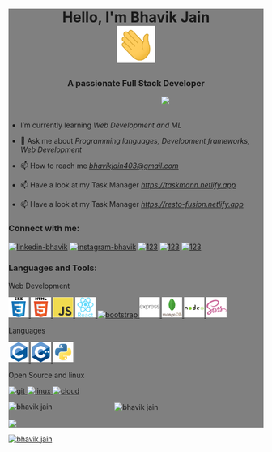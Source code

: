 <!--
**bhavikjain403/bhavikjain403** is a ✨ _special_ ✨ repository because its `README.md` (this file) appears on your GitHub profile.

Here are some ideas to get you started:

- 🔭 I’m currently working on ...
- 🌱 I’m currently learning ...
- 👯 I’m looking to collaborate on ...
- 🤔 I’m looking for help with ...
- 💬 Ask me about ...
- 📫 How to reach me: ...
- 😄 Pronouns: ...
- ⚡ Fun fact: ...
-->
<div style="background-color:grey">
<div align="center">
<h1>Hello, I'm Bhavik Jain
<div><img src="https://raw.githubusercontent.com/ABSphreak/ABSphreak/master/gifs/Hi.gif" width="75px"><div>
</h1>
</div>
<h3 align="center">A passionate Full Stack Developer</h3>

<img width=40% align="right" src="https://img.freepik.com/free-vector/colourful-illustration-programmer-working_23-2148281410.jpg?size=338&ext=jpg">
<br>
<br>
  
- I’m currently learning *Web Development and ML*

- 💬 Ask me about *Programming languages, Development frameworks, Web Development*

- 📫 How to reach me *bhavikjain403@gmail.com*

- 📫 Have a look at my Task Manager *https://taskmann.netlify.app*

- 📫 Have a look at my Task Manager *https://resto-fusion.netlify.app*

<h3 align="left">Connect with me:</h3>
<p align="left">
<a href="https://www.linkedin.com/in/bhavik-jain-0a9ba0217/" target="blank"><img align="center" src="https://raw.githubusercontent.com/rahuldkjain/github-profile-readme-generator/master/src/images/icons/Social/linked-in-alt.svg" alt="linkedin-bhavik" height="30" width="40" /></a>
<a href="https://www.instagram.com/bhavikjain2002/" target="blank"><img align="center" src="https://raw.githubusercontent.com/rahuldkjain/github-profile-readme-generator/master/src/images/icons/Social/instagram.svg" alt="instagram-bhavik" height="30" width="40" /></a>
<a href="https://codeforces.com/profile/bhavikjain403" target="blank"><img align="center" src="https://raw.githubusercontent.com/rahuldkjain/github-profile-readme-generator/master/src/images/icons/Social/codeforces.svg" alt="123" height="30" width="40" /></a>
<a href="https://www.leetcode.com/bhavikjain403" target="blank"><img align="center" src="https://raw.githubusercontent.com/rahuldkjain/github-profile-readme-generator/master/src/images/icons/Social/leet-code.svg" alt="123" height="30" width="40" /></a>
<a href="https://www.codechef.com/users/thebhavikjain" target="blank"><img align="center" src="https://cdn.jsdelivr.net/npm/simple-icons@3.1.0/icons/codechef.svg" alt="123" height="30" width="40" /></a>
</p>

<h3 align="left">Languages and Tools:</h3>
<p align="left">  
  <p> Web Development </p>
  <p>
    <a href="https://www.w3schools.com/css/" target="_blank"> <img src="https://raw.githubusercontent.com/devicons/devicon/master/icons/css3/css3-original-wordmark.svg" alt="css3" width="40" height="40"/> </a> 
    <a href="https://www.mdn.org/html/" target="_blank"> <img src="https://raw.githubusercontent.com/devicons/devicon/master/icons/html5/html5-original-wordmark.svg" alt="html5" width="40" height="40"/> </a>
    <a href="https://developer.mozilla.org/en-US/docs/Web/JavaScript" target="_blank"> <img src="https://raw.githubusercontent.com/devicons/devicon/master/icons/javascript/javascript-original.svg" alt="javascript" width="40" height="40"/> </a>
    <a href="https://reactjs.org" target="_blank"> <img src="https://raw.githubusercontent.com/devicons/devicon/master/icons/react/react-original-wordmark.svg" alt="react" width="40" height="40"/> </a>
    <a href="https://getbootstrap.com/" target="_blank"> <img src="https://upload.wikimedia.org/wikipedia/commons/thumb/b/b2/Bootstrap_logo.svg/768px-Bootstrap_logo.svg.png?20210507000024" alt="bootstrap" width="35" height="35"/> </a>
    <a href="https://expressjs.com" target="_blank" rel="noreferrer"> <img src="https://raw.githubusercontent.com/devicons/devicon/master/icons/express/express-original-wordmark.svg" alt="express" width="40" height="40"/> </a>
    <a href="https://www.mongodb.com/" target="_blank" rel="noreferrer"> <img src="https://raw.githubusercontent.com/devicons/devicon/master/icons/mongodb/mongodb-original-wordmark.svg" alt="mongodb" width="40" height="40"/> </a> 
    <a href="https://nodejs.org" target="_blank" rel="noreferrer"> <img src="https://raw.githubusercontent.com/devicons/devicon/master/icons/nodejs/nodejs-original-wordmark.svg" alt="nodejs" width="40" height="40"/> </a>
    <a href="https://sass-lang.com" target="_blank" rel="noreferrer"> <img src="https://raw.githubusercontent.com/devicons/devicon/master/icons/sass/sass-original.svg" alt="sass" width="40" height="40"/> </a>
  </p>
  <p> Languages </p>
  <p> <a href="https://www.cprogramming.com/" target="_blank"> <img src="https://raw.githubusercontent.com/devicons/devicon/master/icons/c/c-original.svg" alt="c" width="40" height="40"/> </a> 
  <a href="https://www.w3schools.com/cpp/" target="_blank"> <img src="https://raw.githubusercontent.com/devicons/devicon/master/icons/cplusplus/cplusplus-original.svg" alt="cplusplus" width="40" height="40"/> </a>
    <a href="https://www.python.org" target="_blank"> <img src="https://raw.githubusercontent.com/devicons/devicon/master/icons/python/python-original.svg" alt="python" width="40" height="40"/> </a>
  </p>
  <p> Open Source and linux </p>
  <p>
    <a href="https://git-scm.com/" target="_blank"> <img src="https://www.vectorlogo.zone/logos/git-scm/git-scm-icon.svg" alt="git" width="40" height="40"/> </a>
    <a href="https://www.linux.org/" target="_blank"> <img src="https://camo.githubusercontent.com/775cff44e1c61c0a646d44eeaba420c99ace22da815995cd69259ba53f39cf0f/68747470733a2f2f696d672e69636f6e73382e636f6d2f636f6c6f722f34382f3030303030302f6c696e75782e706e67" alt="linux" width="30" height="40"/> </a>
    <a href="https://cloud.google.com"> <img src="https://camo.githubusercontent.com/582944f6627732531ce1a2e20ad43538d1896e16a5f159ea28fd137dbb8e798a/68747470733a2f2f7777772e766563746f726c6f676f2e7a6f6e652f6c6f676f732f676f6f676c655f636c6f75642f676f6f676c655f636c6f75642d69636f6e2e737667" alt="cloud" width="40" height="40"/> </a>
  </p>

<p><img align="left" src="https://github-readme-stats.vercel.app/api/top-langs?username=bhavikjain403&show_icons=true&locale=en&layout=compact" alt="bhavik jain" width="40%"/></p>

<p> &nbsp; <img align="center" src="https://github-readme-stats.vercel.app/api?username=bhavikjain403&show_icons=true&locale=en" alt="bhavik jain" width="45%"/></p>

<p><img align="center" src="https://github-readme-streak-stats.herokuapp.com/?user=bhavikjain403" /></p>
</div>

 <p align="left"> <a href="https://github.com/bhavikjain403/github-profile-trophy"><img src="https://github-profile-trophy.vercel.app/?username=bhavikjain403" alt="bhavik jain" /></a> </p>
